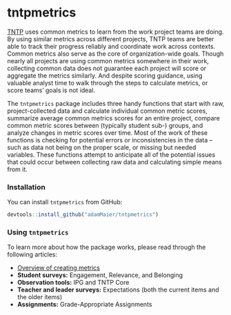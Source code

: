 
<!-- README.md is generated from README.Rmd. Please edit that file -->

# tntpmetrics

<!-- badges: start -->
<!-- badges: end -->

[TNTP](https://tntp.org/) uses common metrics to learn from the work
project teams are doing. By using similar metrics across different
projects, TNTP teams are better able to track their progress reliably
and coordinate work across contexts. Common metrics also serve as the
core of organization-wide goals. Though nearly all projects are using
common metrics somewhere in their work, collecting common data does not
guarantee each project will score or aggregate the metrics similarly.
And despite scoring guidance, using valuable analyst time to walk
through the steps to calculate metrics, or score teams’ goals is not
ideal.

The `tntpmetrics` package includes three handy functions that start with
raw, project-collected data and calculate individual common metric
scores, summarize average common metrics scores for an entire project,
compare common metric scores between (typically student sub-) groups,
and analyze changes in metric scores over time. Most of the work of
these functions is checking for potential errors or inconsistencies in
the data – such as data not being on the proper scale, or missing but
needed variables. These functions attempt to anticipate all of the
potential issues that could occur between collecting raw data and
calculating simple means from it.

### Installation

You can install `tntpmetrics` from GitHub:

``` r
devtools::install_github("adamMaier/tntpmetrics")
```

### Using `tntpmetrics`

To learn more about how the package works, please read through the
following articles:

-   [Overview of creating metrics](metric_overview.html)
-   **Student surveys:** Engagement, Relevance, and Belonging
-   **Observation tools:** IPG and TNTP Core
-   **Teacher and leader surveys:** Expectations (both the current items
    and the older items)
-   **Assignments:** Grade-Appropriate Assignments
